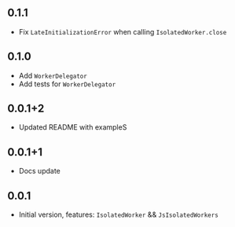 ## 0.1.1

- Fix `LateInitializationError` when calling `IsolatedWorker.close`
## 0.1.0

- Add `WorkerDelegator`
- Add tests for `WorkerDelegator`
## 0.0.1+2

- Updated README with exampleS
## 0.0.1+1

- Docs update
## 0.0.1

- Initial version, features: `IsolatedWorker` && `JsIsolatedWorkers`

